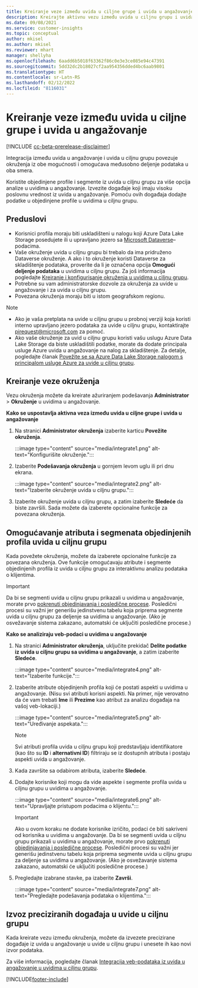 ```yaml
---
title: Kreiranje veze između uvida u ciljne grupe i uvida u angažovanje
description: Kreirajte aktivnu vezu između uvida u ciljnu grupu i uvida u angažovanje da biste omogućili dvosmerno deljenje podataka.
ms.date: 09/08/2021
ms.service: customer-insights
ms.topic: conceptual
author: mkisel
ms.author: mkisel
ms.reviewer: mhart
manager: shellyha
ms.openlocfilehash: 6aadd6b5018f63362f86c0e3e3ce085e94c47391
ms.sourcegitcommit: 5dd32dc2b18027cf2aa954356dded4bc6aab9801
ms.translationtype: HT
ms.contentlocale: sr-Latn-RS
ms.lasthandoff: 02/12/2022
ms.locfileid: "8116031"
---
```

# <a name="create-a-link-between-audience-insights-and-engagement-insights"></a>Kreiranje veze između uvida u ciljne grupe i uvida u angažovanje

[!INCLUDE [cc-beta-prerelease-disclaimer](includes/cc-beta-prerelease-disclaimer.md)]

Integracija između uvida u angažovanje i uvida u ciljnu grupu povezuje okruženja iz obe mogućnosti i omogućava međusobno deljenje podataka u oba smera.

Koristite objedinjene profile i segmente iz uvida u ciljnu grupu za više opcija analize u uvidima u angažovanje. Izvezite događaje koji imaju visoku poslovnu vrednost iz uvida u angažovanje. Pomoću ovih događaja dodajte podatke u objedinjene profile u uvidima u ciljnu grupu.

## <a name="prerequisites"></a>Preduslovi

- Korisnici profila moraju biti uskladišteni u nalogu koji Azure Data Lake Storage posedujete ili u upravljano jezero sa [Microsoft Dataverse](/powerapps/maker/data-platform/data-platform-intro)&ndash; podacima. 
- Vaše okruženje uvida u ciljnu grupu bi trebalo da ima pridruženo Dataverse okruženje. A ako i to okruženje koristi Dataverse za skladištenje podataka, proverite da li je označena opcija **Omogući deljenje podataka** u uvidima u ciljnu grupu. Za još informacija pogledajte [Kreiranje i konfigurisanje okruženja u uvidima u ciljnu grupu](../audience-insights/create-environment.md).
- Potrebne su vam administratorske dozvole za okruženja za uvide u angažovanje i za uvida u ciljnu grupu.
- Povezana okruženja moraju biti u istom geografskom regionu.

> [!NOTE]
> - Ako je vaša pretplata na uvide u ciljnu grupu u probnoj verziji koja koristi interno upravljano jezero podataka za uvide u ciljnu grupu, kontaktirajte [pirequest@microsoft.com](mailto:pirequest@microsoft.com) za pomoć. 
> - Ako vaše okruženje za uvid u ciljnu grupu koristi vašu uslugu Azure Data Lake Storage da biste uskladištili podatke, morate da dodate principala usluge Azure uvida u angažovanje na nalog za skladištenje. Za detalje, pogledajte članak [Povežite se sa Azure Data Lake Storage nalogom s principalom usluge Azure za uvide u ciljnu grupu](../audience-insights/connect-service-principal.md). 


## <a name="create-an-environment-link"></a>Kreiranje veze okruženja

Vezu okruženja možete da kreirate ažuriranjem podešavanja **Administrator** > **Okruženje** u uvidima u angažovanje.

**Kako se uspostavlja aktivna veza između uvida u ciljne grupe i uvida u angažovanje**

1. Na stranici **Administrator okruženja** izaberite karticu **Povežite okruženja**.

    :::image type="content" source="media/integrate1.png" alt-text="Konfigurišite okruženje.":::

1. Izaberite **Podešavanja okruženja** u gornjem levom uglu ili pri dnu ekrana.

     :::image type="content" source="media/integrate2.png" alt-text="Izaberite okruženje uvida u ciljnu grupu.":::

1. Izaberite okruženje uvida u ciljnu grupu, a zatim izaberite **Sledeće** da biste završili. Sada možete da izaberete opcionalne funkcije za povezana okruženja.
 
## <a name="enable-audience-insights-unified-profiles-attributes-and-segments"></a>Omogućavanje atributa i segmenata objedinjenih profila uvida u ciljnu grupu

Kada povežete okruženja, možete da izaberete opcionalne funkcije za povezana okruženja. Ove funkcije omogućavaju atribute i segmente objedinjenih profila iz uvida u ciljnu grupu za interaktivnu analizu podataka o klijentima.

> [!IMPORTANT]
> Da bi se segmenti uvida u ciljnu grupu prikazali u uvidima u angažovanje, morate prvo [pokrenuti objedinjavanja i posledične procese](../audience-insights/merge-entities.md). Posledični procesi su važni jer generišu jedinstvenu tabelu koja priprema segmente uvida u ciljnu grupu za deljenje sa uvidima u angažovanje. (Ako je osvežavanje sistema zakazano, automatski će uključiti posledične procese.)

**Kako se analiziraju veb-podaci u uvidima u angažovanje**

1. Na stranici **Administrator okruženja**, uključite prekidač **Delite podatke iz uvida u ciljnu grupu sa uvidima u angažovanje**, a zatim izaberite **Sledeće**.

    :::image type="content" source="media/integrate4.png" alt-text="Izaberite funkcije.":::

1. Izaberite atribute objedinjenih profila koji će postati aspekti u uvidima u angažovanje. (Nisu svi atributi korisni aspekti. Na primer, nije verovatno da će vam trebati **Ime** ili **Prezime** kao atribut za analizu događaja na vašoj veb-lokaciji.)

    :::image type="content" source="media/integrate5.png" alt-text="Uređivanje aspekata.":::

   >[!NOTE]
   > Svi atributi profila uvida u ciljnu grupu koji predstavljaju identifikatore (kao što su **ID** i **alternativni ID**) filtriraju se iz dostupnih atributa i postaju aspekti uvida u angažovanje.

1. Kada završite sa odabirom atributa, izaberite **Sledeće**.
1. Dodajte korisnike koji mogu da vide aspekte i segmente profila uvida u ciljnu grupu u uvidima u angažovanje.

    :::image type="content" source="media/integrate6.png" alt-text="Upravljajte pristupom podacima o klijentu.":::

   > [!IMPORTANT]
   > Ako u ovom koraku ne dodate korisnike izričito, podaci će biti sakriveni od korisnika u uvidima u angažovanje.
   > Da bi se segmenti uvida u ciljnu grupu prikazali u uvidima u angažovanje, morate prvo [pokrenuti objedinjavanja i posledične procese](../audience-insights/merge-entities.md). Posledični procesi su važni jer generišu jedinstvenu tabelu koja priprema segmente uvida u ciljnu grupu za deljenje sa uvidima u angažovanje. (Ako je osvežavanje sistema zakazano, automatski će uključiti posledične procese.)

1. Pregledajte izabrane stavke, pa izaberite **Završi**.

    :::image type="content" source="media/integrate7.png" alt-text="Pregledajte podešavanja podataka o klijentima.":::

## <a name="export-refined-events-to-audience-insights"></a>Izvoz preciziranih događaja u uvide u ciljnu grupu

Kada kreirate vezu između okruženja, možete da izvezete precizirane događaje iz uvida u angažovanje u uvide u ciljnu grupu i unesete ih kao novi izvor podataka. 

Za više informacija, pogledajte članak [Integracija veb-podataka iz uvida u angažovanje u uvidima u ciljnu grupu](../audience-insights/integrate-engagement-insights.md).

<!--
## Share engagement insights refined events with audience insights

After you create a link between environments, a new option becomes available for you to share [refined events](refined-events.md) with audience insights.

Consider the following when creating refined events for audience insights: 

- Provide a meaningful name for the refined event. It will be used as an activity name in audience insights.
- Select at least the following properties to create an activity in audience insights: 
    - Signal.Action.Name indicates the activity details.
    - Signal.User.Id maps with the customer ID.
    - Signal.View.Uri is a web address as a basis for segments or measures.
    - Signal.Export.Id is a primary key for events.
    - Signal.Timestamp determines the date and time for the activity.

To share refined events:

1. From the engagement insights menu, select **Data** and then select the **Events** tab.
2. On the **Action** menu, select **Share as activity**.

    :::image type="content" source="media/integrate8.png" alt-text="Data shared events settings.":::

3. You can view and stop actively shared events on the **Export and Sharing** tab.
4. -- per Michael K, we need a mock here (Mukesh needs to update to reflect what happens in AUI once a user shares a refined event (i.e. no longer AUI, data wrangler needs to go discover data in the storage, the shared event is available as a DS and entity, correct?)

### Attach refined events shared as activities to unified profiles in audience insights

You can bring customer web activity data from engagement insights into audience insights. In addition to transactional, demographic, or behavioral data, you can view activities on the web in unified customer profiles. You can then use these profiles to get insights such as segments, measures, and predictions for audience activation.

Follow the steps in [data unification](../audience-insights/data-unification.md) to map, match, and merge website authentication information to unified profiles in audience insights.

You can also share refined events that are now available in audience insights, identified as data sources and entities. 

Next, you can relate event data from engagement insights as unified activities in customer profiles.

### Relate refined event data as an activity of a customer profile

After unifying the data, you can configure the activity for the customer profile. For more information, go to [Customer activities](../audience-insights/activities.md).

:::image type="content" source="media/web-event-activity.png" alt-text="Activities page with expanded Edit activity pane.":::

Next, configure the new activity by using mapping elements: 

- **Primary Key**: Signal.Export.Id, a unique ID that is available for every event record in engagement insights. This property is automatically generated.

- **Timestamp**: Signal.Timestamp in the event property.

- **Event**: Signal.Name, the event name that you want to track.

- **Web address**: Signal.View.Uri that refers to the URI of the page that created the event.

- **Details**: Signal.Action.Name to represent the information to associate with the event. The selected property in this case indicates that the event is for email promotion.

- **Activity type**: In this example, we choose the existing activity type WebLog. This selection is a useful filter option to run prediction models or create segments based on this activity type.

- **Set up relationship**: This important setting ties the activity to existing customer profiles. **Signal.User.Id** is the identifier configured in the SDK to be collected. It relates to the user ID in other data sources that are configured in audience insights. 

This example configures the relationship between Signal.User.Id and RetailCustomers:CustomerRetailId, which is the primary key that was identified in the map step of the data unification process.

After processing the activities, you can review customer records and open a customer card to see activities from engagement insights in the timeline. 

> [!TIP]
> To find a customer ID that has an engagement insights activity, go to **Entities** and preview the data for the UnifiedActivity entity. **ActivityTypeDisplay = WebLog** contains the engagement insights activity configured in the preceding example. Copy the customer ID for one of those records and search<!--note from editor: Edit okay? I couldn't quite follow this.-- > for that ID on the **Customers** page.

--> 

[!INCLUDE[footer-include](../includes/footer-banner.md)]
